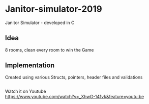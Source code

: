 # Janitor-simulator-2019
Janitor Simulator - developed in C

## Idea
8 rooms, clean every room to win the Game

## Implementation
Created using various Structs, pointers, header files and validations

## 
Watch it on Youtube<br>
https://www.youtube.com/watch?v=_XhwG-141vk&feature=youtu.be
